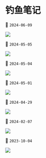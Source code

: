 # 钓鱼笔记

📅 `2024-06-09`

![](https://img.zhangniandong.com/2024/20240609150727.jpg)

📅 `2024-05-05`

![](https://img.zhangniandong.com/2024/20240505171428.jpg)

📅 `2024-05-04`

![](https://img.zhangniandong.com/2024/20240504120300.jpg)

📅 `2024-05-01`

![](https://img.zhangniandong.com/2024/20240501165418.jpg)

📅 `2024-04-29`

![](https://img.zhangniandong.com/2024/20240429153908.jpg)

📅 `2024-02-07`

![](https://img.zhangniandong.com/2024/20240207142419.jpg)

📅 `2023-10-04`

![](https://img.zhangniandong.com/2023/20231004113058.jpg)
